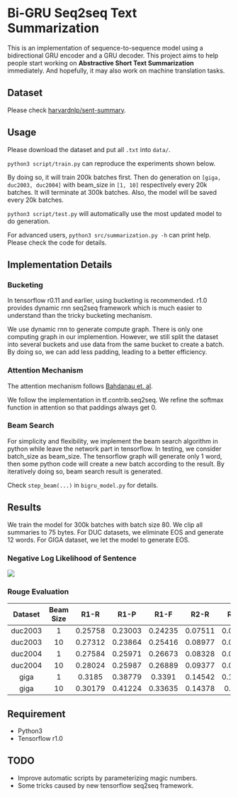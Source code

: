 # Bi-GRU Seq2seq Text Summarization

This is an implementation of sequence-to-sequence model using a bidirectional GRU encoder and a GRU decoder. This project aims to help people start working on **Abstractive Short Text Summarization** immediately. And hopefully, it may also work on machine translation tasks. 

## Dataset
Please check [harvardnlp/sent-summary](https://github.com/harvardnlp/sent-summary).

## Usage
Please download the dataset and put all `.txt` into `data/`. 

```python3 script/train.py``` can reproduce the experiments shown below. 

By doing so, it will train 200k batches first. Then do generation on `[giga, duc2003, duc2004]` with beam_size in `[1, 10]` respectively every 20k batches. It will terminate at 300k batches. Also, the model will be saved every 20k batches. 

```python3 script/test.py``` will automatically use the most updated model to do generation. 

For advanced users, ```python3 src/summarization.py -h``` can print help. Please check the code for details. 

## Implementation Details

### Bucketing
In tensorflow r0.11 and earlier, using bucketing is recommended. r1.0 provides dynamic rnn seq2seq framework which is much easier to understand than the tricky bucketing mechanism. 

We use dynamic rnn to generate compute graph. There is only one computing graph in our implemention. However, we still split the dataset into several buckets and use data from the same bucket to create a batch. By doing so, we can add less padding, leading to a better efficiency. 

### Attention Mechanism
The attention mechanism follows [Bahdanau et. al](https://arxiv.org/abs/1409.0473).

We follow the implementation in tf.contrib.seq2seq. We refine the softmax function in attention so that paddings always get 0. 

### Beam Search
For simplicity and flexibility, we implement the beam search algorithm in python while leave the network part in tensorflow. In testing, we consider batch\_size as beam\_size. The tensorflow graph will generate only 1 word, then some python code will create a new batch according to the result. By iteratively doing so, beam search result is generated. 

Check `step_beam(...)` in `bigru_model.py` for details.

## Results
We train the model for 300k batches with batch size 80. We clip all summaries to 75 bytes. For DUC datasets, we eliminate EOS and generate 12 words. For GIGA dataset, we let the model to generate EOS. 

### Negative Log Likelihood of Sentence
![](misc/loss.png)

### Rouge Evaluation
|Dataset|Beam Size|R1-R|R1-P|R1-F|R2-R|R2-P|R2-F|RL-R|RL-P|RL-F|
|:--:|:--:|:--:|:--:|:--:|:--:|:--:|:--:|:--:|:--:|:--:|
duc2003 | 1 | 0.25758 | 0.23003 | 0.24235 | 0.07511 | 0.06611 | 0.07009 | 0.22608 | 0.20174 | 0.21262
duc2003 | 10 | 0.27312 | 0.23864 | 0.25416 | 0.08977 | 0.07732 | 0.08286 | 0.24129 | 0.21074 | 0.22449
duc2004 | 1 | 0.27584 | 0.25971 | 0.26673 | 0.08328 | 0.07832 | 0.08046 | 0.24253 | 0.22853 | 0.23461
duc2004 | 10 | 0.28024 | 0.25987 | 0.26889 | 0.09377 | 0.08631 | 0.08959 | 0.24849 | 0.23048 | 0.23844
giga | 1 | 0.3185 | 0.38779 | 0.3391 | 0.14542 | 0.17537 | 0.15393 | 0.29925 | 0.363 | 0.3181
giga | 10 | 0.30179 | 0.41224 | 0.33635 | 0.14378 | 0.1951 | 0.15936 | 0.28447 | 0.38733 | 0.31664


## Requirement
* Python3
* Tensorflow r1.0

## TODO
* Improve automatic scripts by parameterizing magic numbers. 
* Some tricks caused by new tensorflow seq2seq framework. 
